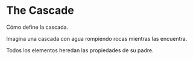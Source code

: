# The Cascade

Cómo define la cascada.

Imagina una cascada con agua rompiendo rocas mientras las encuentra.

Todos los elementos heredan las propiedades de su padre.
